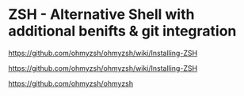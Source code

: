 
# ZSH - Alternative Shell with additional benifts & git integration

https://github.com/ohmyzsh/ohmyzsh/wiki/Installing-ZSH

https://github.com/ohmyzsh/ohmyzsh/wiki/Installing-ZSH

https://github.com/ohmyzsh/ohmyzsh
